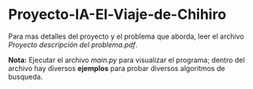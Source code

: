 # Proyecto-IA-El-Viaje-de-Chihiro

Para mas detalles del proyecto y el problema que aborda, leer el archivo _Proyecto descripción del problema.pdf_.

**Nota:** Ejecutar el archivo _main.py_ para visualizar el programa; dentro del archivo hay diversos **ejemplos** para probar diversos algoritmos de busqueda.
